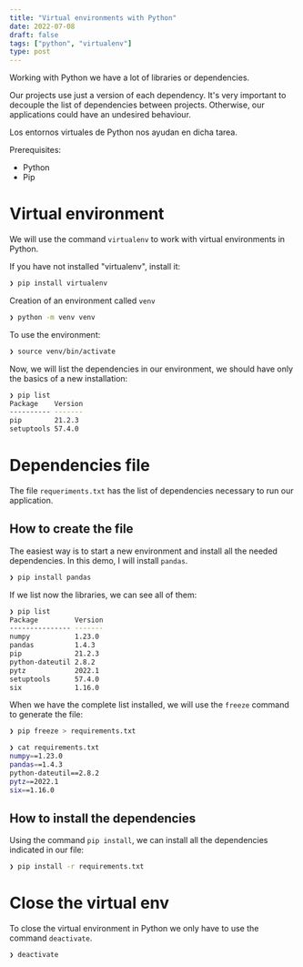 ```yaml
---
title: "Virtual environments with Python"
date: 2022-07-08
draft: false
tags: ["python", "virtualenv"]
type: post
---
```


Working with Python we have a lot of libraries or dependencies.

Our projects use just a version of each dependency. It's very important to decouple the list of dependencies between projects. Otherwise, our applications could have an undesired behaviour.
<!--more--> 
Los entornos virtuales de Python nos ayudan en dicha tarea.

Prerequisites:
* Python
* Pip

# Virtual environment

We will use the command ```virtualenv``` to work with virtual environments in Python. 

If you have not installed "virtualenv", install it:

```zsh
❯ pip install virtualenv
```

Creation of an environment called ```venv```

```zsh
❯ python -m venv venv
```

To use the environment:

```zsh
❯ source venv/bin/activate
```

Now, we will list the dependencies in our environment, we should have only the basics of a new installation:

```zsh
❯ pip list
Package    Version
---------- -------
pip        21.2.3
setuptools 57.4.0
```

# Dependencies file

The file ```requeriments.txt``` has the list of dependencies necessary to run our application. 

## How to create the file

The easiest way is to start a new environment and install all the needed dependencies. In this demo, I will install ```pandas```.

```zsh
❯ pip install pandas
```

If we list now the libraries, we can see all of them: 

```zsh
❯ pip list
Package         Version
--------------- -------
numpy           1.23.0
pandas          1.4.3
pip             21.2.3
python-dateutil 2.8.2
pytz            2022.1
setuptools      57.4.0
six             1.16.0
```

When we have the complete list installed, we will use the ```freeze``` command to generate the file:

```zsh
❯ pip freeze > requirements.txt

❯ cat requirements.txt 
numpy==1.23.0
pandas==1.4.3
python-dateutil==2.8.2
pytz==2022.1
six==1.16.0
```

## How to install the dependencies

Using the command ```pip install```, we can install all the dependencies indicated in our file:

```zsh
❯ pip install -r requirements.txt
```

# Close the virtual env

To close the virtual environment in Python we only have to use the command ```deactivate```.

```zsh
❯ deactivate 
```